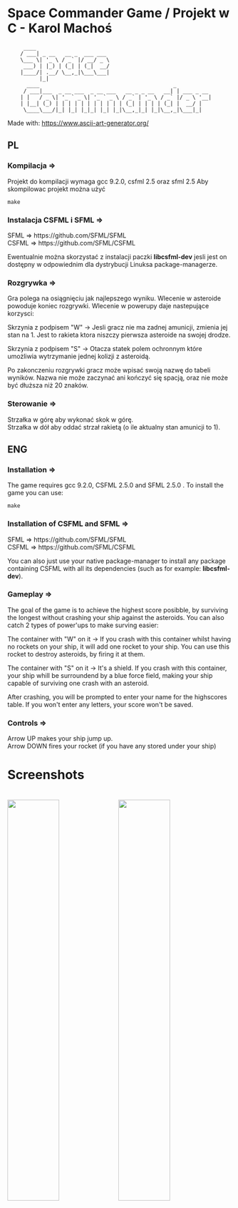 <h1>Space Commander Game / Projekt w C - Karol Machoś</h1>

```
     ____
    / ___| _ __   __ _  ___ ___
    \___ \| '_ \ / _` |/ __/ _ \
     ___) | |_) | (_| | (_|  __/
    |____/| .__/ \__,_|\___\___|
          |_|
      ____                                          _           
     / ___|___  _ __ ___  _ __ ___   __ _ _ __   __| | ___ _ __ 
    | |   / _ \| '_ ` _ \| '_ ` _ \ / _` | '_ \ / _` |/ _ \ '__|
    | |__| (_) | | | | | | | | | | | (_| | | | | (_| |  __/ |   
     \____\___/|_| |_| |_|_| |_| |_|\__,_|_| |_|\__,_|\___|_|   
```
Made with: https://www.ascii-art-generator.org/

<h2>PL</h2>

<h3>Kompilacja =></h3>
<p>
Projekt do kompilacji wymaga gcc 9.2.0, csfml 2.5 oraz sfml 2.5
Aby skompilowac projekt można użyć

```
make
```
</p>
<h3>Instalacja CSFML i SFML =></h3>
<p>
SFML => https://github.com/SFML/SFML<br>
CSFML => https://github.com/SFML/CSFML

Ewentualnie można skorzystać z instalacji paczki <b>libcsfml-dev</b> jesli jest on dostępny w odpowiednim dla dystrybucji Linuksa package-managerze.
</p>
<h3>Rozgrywka =></h3>
<p>
Gra polega na osiągnięciu jak najlepszego wyniku.
Wlecenie w asteroide powoduje koniec rozgrywki.
Wlecenie w powerupy daje nastepujące korzysci:
    
Skrzynia z podpisem "W" -> Jesli gracz nie ma zadnej amunicji,
zmienia jej stan na 1. Jest to rakieta ktora niszczy pierwsza asteroide na swojej drodze.

Skrzynia z podpisem "S" -> Otacza statek polem ochronnym które umożliwia wytrzymanie
jednej kolizji z asteroidą.

Po zakonczeniu rozgrywki gracz może wpisać swoją nazwę do tabeli wyników.
Nazwa nie może zaczynać ani kończyć się spacją, oraz nie może być dłuższa niż 20 znaków.
</p>
<h3>Sterowanie =></h3>
<p>
Strzałka w górę aby wykonać skok w górę.<br>
Strzałka w dół aby oddać strzał rakietą (o ile aktualny stan amunicji to 1).
</p>
<h2>ENG</h2>

<h3>Installation =></h3>
<p>
The game requires gcc 9.2.0, CSFML 2.5.0 and SFML 2.5.0 .
To install the game you can use:

```
make
```
</p>
<h3>Installation of CSFML and SFML =></h3>
<p>
SFML => https://github.com/SFML/SFML<br>
CSFML => https://github.com/SFML/CSFML

You can also just use your native package-manager to install any package containing CSFML with all its dependencies (such as for example: <b>libcsfml-dev</b>).
</p>
<h3>Gameplay =></h3>
<p>
The goal of the game is to achieve the highest score posibble, by surviving the longest without crashing your ship against the asteroids.
You can also catch 2 types of power'ups to make surving easier:

The container with "W" on it -> If you crash with this container whilst having no rockets on your ship, it will add one rocket to your ship. You can use this rocket to destroy asteroids, by firing it at them.

The container with "S" on it -> It's a shield. If you crash with this container, your ship whill be surroundend by a blue force field, making your ship capable of surviving one crash with an asteroid.

After crashing, you will be prompted to enter your name for the highscores table. If you won't enter any letters, your score won't be saved.
</p>
<h3>Controls =></h3>
<p>
Arrow UP makes your ship jump up.<br>
Arrow DOWN fires your rocket (if you have any stored under your ship)
</p>

<h1>Screenshots<h1>
<img src="https://kamach12.github.io/images/SpaceCommanderScreen1.png" width=48%>
<img src="https://kamach12.github.io/images/SpaceCommanderScreen2.png" width=48%>
